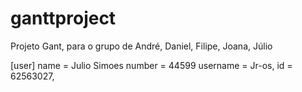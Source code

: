 # ganttproject
Projeto Gant, para o grupo de André, Daniel, Filipe, Joana, Júlio

[user]
	name = Julio Simoes
  number = 44599
  username = Jr-os,
  id = 62563027,
